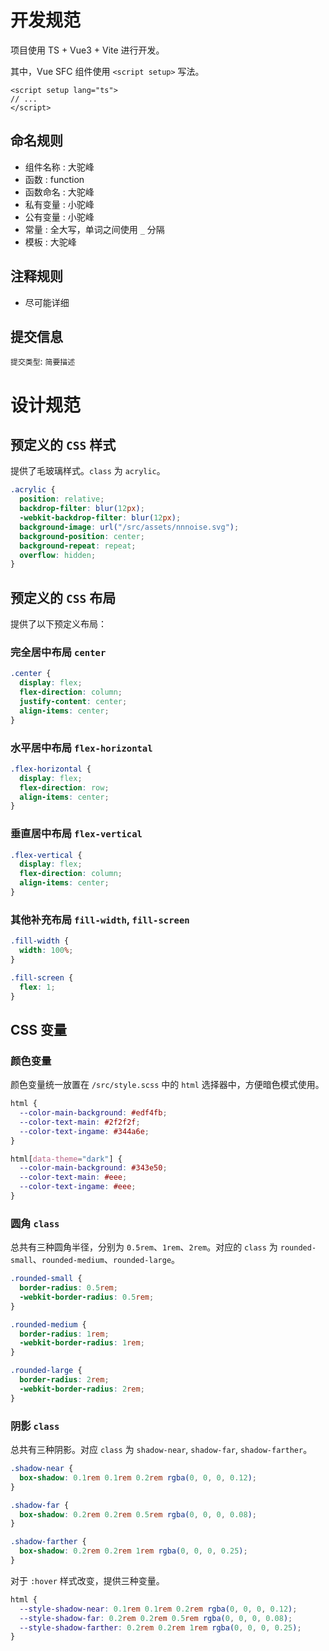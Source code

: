# 开发规范

项目使用 TS + Vue3 + Vite 进行开发。

其中，Vue SFC 组件使用 `<script setup>` 写法。

```vue
<script setup lang="ts">
// ...
</script>
```

## 命名规则

- 组件名称 : 大驼峰
- 函数 : function
- 函数命名 : 大驼峰
- 私有变量 : 小驼峰
- 公有变量 : 小驼峰
- 常量 : 全大写，单词之间使用 `_` 分隔
- 模板 : 大驼峰

## 注释规则

- 尽可能详细

## 提交信息

`提交类型`: `简要描述`

# 设计规范

## 预定义的 `CSS` 样式

提供了毛玻璃样式。`class` 为 `acrylic`。

```scss
.acrylic {
  position: relative;
  backdrop-filter: blur(12px);
  -webkit-backdrop-filter: blur(12px);
  background-image: url("/src/assets/nnnoise.svg");
  background-position: center;
  background-repeat: repeat;
  overflow: hidden;
}
```

## 预定义的 `CSS` 布局

提供了以下预定义布局：

### 完全居中布局 `center`

```scss
.center {
  display: flex;
  flex-direction: column;
  justify-content: center;
  align-items: center;
}
```

### 水平居中布局 `flex-horizontal`

```scss
.flex-horizontal {
  display: flex;
  flex-direction: row;
  align-items: center;
}
```

### 垂直居中布局 `flex-vertical`

```scss
.flex-vertical {
  display: flex;
  flex-direction: column;
  align-items: center;
}
```

### 其他补充布局 `fill-width`, `fill-screen`

```scss
.fill-width {
  width: 100%;
}

.fill-screen {
  flex: 1;
}
```

## CSS 变量

### 颜色变量

颜色变量统一放置在 `/src/style.scss` 中的 `html` 选择器中，方便暗色模式使用。

```scss
html {
  --color-main-background: #edf4fb;
  --color-text-main: #2f2f2f;
  --color-text-ingame: #344a6e;
}

html[data-theme="dark"] {
  --color-main-background: #343e50;
  --color-text-main: #eee;
  --color-text-ingame: #eee;
}
```

### 圆角 `class`

总共有三种圆角半径，分别为 `0.5rem`、`1rem`、`2rem`。对应的 `class` 为 `rounded-small`、`rounded-medium`、`rounded-large`。

```scss
.rounded-small {
  border-radius: 0.5rem;
  -webkit-border-radius: 0.5rem;
}

.rounded-medium {
  border-radius: 1rem;
  -webkit-border-radius: 1rem;
}

.rounded-large {
  border-radius: 2rem;
  -webkit-border-radius: 2rem;
}
```

### 阴影 `class`

总共有三种阴影。对应 `class` 为 `shadow-near`, `shadow-far`, `shadow-farther`。

```scss
.shadow-near {
  box-shadow: 0.1rem 0.1rem 0.2rem rgba(0, 0, 0, 0.12);
}

.shadow-far {
  box-shadow: 0.2rem 0.2rem 0.5rem rgba(0, 0, 0, 0.08);
}

.shadow-farther {
  box-shadow: 0.2rem 0.2rem 1rem rgba(0, 0, 0, 0.25);
}
```

对于 `:hover` 样式改变，提供三种变量。

```scss
html {
  --style-shadow-near: 0.1rem 0.1rem 0.2rem rgba(0, 0, 0, 0.12);
  --style-shadow-far: 0.2rem 0.2rem 0.5rem rgba(0, 0, 0, 0.08);
  --style-shadow-farther: 0.2rem 0.2rem 1rem rgba(0, 0, 0, 0.25);
}
```
